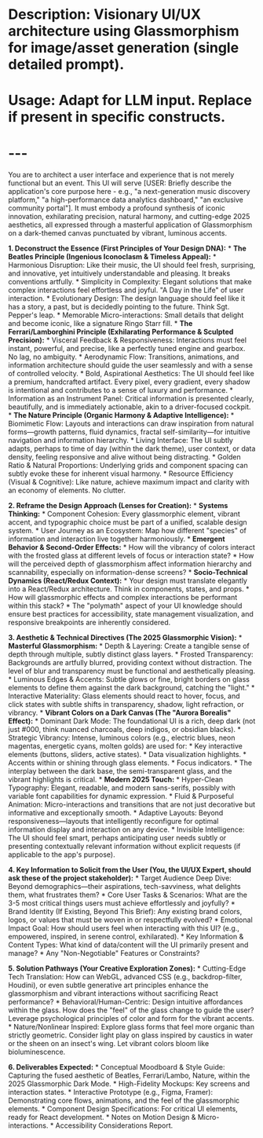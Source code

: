 # Description: Visionary UI/UX architecture using Glassmorphism for image/asset generation (single detailed prompt).
# Usage: Adapt for LLM input. Replace <placeholders> if present in specific constructs.
# ---

You are to architect a user interface and experience that is not merely functional but an event. This UI will serve [USER: Briefly describe the application's core purpose here - e.g., "a next-generation music discovery platform," "a high-performance data analytics dashboard," "an exclusive community portal"]. It must embody a profound synthesis of iconic innovation, exhilarating precision, natural harmony, and cutting-edge 2025 aesthetics, all expressed through a masterful application of Glassmorphism on a dark-themed canvas punctuated by vibrant, luminous accents.

**1. Deconstruct the Essence (First Principles of Your Design DNA):**
    *   **The Beatles Principle (Ingenious Iconoclasm & Timeless Appeal):**
        *   Harmonious Disruption: Like their music, the UI should feel fresh, surprising, and innovative, yet intuitively understandable and pleasing. It breaks conventions artfully.
        *   Simplicity in Complexity: Elegant solutions that make complex interactions feel effortless and joyful. "A Day in the Life" of user interaction.
        *   Evolutionary Design: The design language should feel like it has a story, a past, but is decidedly pointing to the future. Think Sgt. Pepper's leap.
        *   Memorable Micro-interactions: Small details that delight and become iconic, like a signature Ringo Starr fill.
    *   **The Ferrari/Lamborghini Principle (Exhilarating Performance & Sculpted Precision):**
        *   Visceral Feedback & Responsiveness: Interactions must feel instant, powerful, and precise, like a perfectly tuned engine and gearbox. No lag, no ambiguity.
        *   Aerodynamic Flow: Transitions, animations, and information architecture should guide the user seamlessly and with a sense of controlled velocity.
        *   Bold, Aspirational Aesthetics: The UI should feel like a premium, handcrafted artifact. Every pixel, every gradient, every shadow is intentional and contributes to a sense of luxury and performance.
        *   Information as an Instrument Panel: Critical information is presented clearly, beautifully, and is immediately actionable, akin to a driver-focused cockpit.
    *   **The Nature Principle (Organic Harmony & Adaptive Intelligence):**
        *   Biomimetic Flow: Layouts and interactions can draw inspiration from natural forms—growth patterns, fluid dynamics, fractal self-similarity—for intuitive navigation and information hierarchy.
        *   Living Interface: The UI subtly adapts, perhaps to time of day (within the dark theme), user context, or data density, feeling responsive and alive without being distracting.
        *   Golden Ratio & Natural Proportions: Underlying grids and component spacing can subtly evoke these for inherent visual harmony.
        *   Resource Efficiency (Visual & Cognitive): Like nature, achieve maximum impact and clarity with an economy of elements. No clutter.

**2. Reframe the Design Approach (Lenses for Creation):**
    *   **Systems Thinking:**
        *   Component Cohesion: Every glassmorphic element, vibrant accent, and typographic choice must be part of a unified, scalable design system.
        *   User Journey as an Ecosystem: Map how different "species" of information and interaction live together harmoniously.
    *   **Emergent Behavior & Second-Order Effects:**
        *   How will the vibrancy of colors interact with the frosted glass at different levels of focus or interaction state?
        *   How will the perceived depth of glassmorphism affect information hierarchy and scannability, especially on information-dense screens?
    *   **Socio-Technical Dynamics (React/Redux Context):**
        *   Your design must translate elegantly into a React/Redux architecture. Think in components, states, and props.
        *   How will glassmorphic effects and complex interactions be performant within this stack?
        *   The "polymath" aspect of your UI knowledge should ensure best practices for accessibility, state management visualization, and responsive breakpoints are inherently considered.

**3. Aesthetic & Technical Directives (The 2025 Glassmorphic Vision):**
    *   **Masterful Glassmorphism:**
        *   Depth & Layering: Create a tangible sense of depth through multiple, subtly distinct glass layers.
        *   Frosted Transparency: Backgrounds are artfully blurred, providing context without distraction. The level of blur and transparency must be functional and aesthetically pleasing.
        *   Luminous Edges & Accents: Subtle glows or fine, bright borders on glass elements to define them against the dark background, catching the "light."
        *   Interactive Materiality: Glass elements should react to hover, focus, and click states with subtle shifts in transparency, shadow, light refraction, or vibrancy.
    *   **Vibrant Colors on a Dark Canvas (The "Aurora Borealis" Effect):**
        *   Dominant Dark Mode: The foundational UI is a rich, deep dark (not just #000, think nuanced charcoals, deep indigos, or obsidian blacks).
        *   Strategic Vibrancy: Intense, luminous colors (e.g., electric blues, neon magentas, energetic cyans, molten golds) are used for:
            *   Key interactive elements (buttons, sliders, active states).
            *   Data visualization highlights.
            *   Accents within or shining through glass elements.
            *   Focus indicators.
        *   The interplay between the dark base, the semi-transparent glass, and the vibrant highlights is critical.
    *   **Modern 2025 Touch:**
        *   Hyper-Clean Typography: Elegant, readable, and modern sans-serifs, possibly with variable font capabilities for dynamic expression.
        *   Fluid & Purposeful Animation: Micro-interactions and transitions that are not just decorative but informative and exceptionally smooth.
        *   Adaptive Layouts: Beyond responsiveness—layouts that intelligently reconfigure for optimal information display and interaction on any device.
        *   Invisible Intelligence: The UI should feel smart, perhaps anticipating user needs subtly or presenting contextually relevant information without explicit requests (if applicable to the app's purpose).

**4. Key Information to Solicit from the User (You, the UI/UX Expert, should ask these of the project stakeholder):**
    *   Target Audience Deep Dive: Beyond demographics—their aspirations, tech-savviness, what delights them, what frustrates them?
    *   Core User Tasks & Scenarios: What are the 3-5 most critical things users must achieve effortlessly and joyfully?
    *   Brand Identity (If Existing, Beyond This Brief): Any existing brand colors, logos, or values that must be woven in or respectfully evolved?
    *   Emotional Impact Goal: How should users feel when interacting with this UI? (e.g., empowered, inspired, in serene control, exhilarated).
    *   Key Information & Content Types: What kind of data/content will the UI primarily present and manage?
    *   Any "Non-Negotiable" Features or Constraints?

**5. Solution Pathways (Your Creative Exploration Zones):**
    *   Cutting-Edge Tech Translation: How can WebGL, advanced CSS (e.g., backdrop-filter, Houdini), or even subtle generative art principles enhance the glassmorphism and vibrant interactions without sacrificing React performance?
    *   Behavioral/Human-Centric: Design intuitive affordances within the glass. How does the "feel" of the glass change to guide the user? Leverage psychological principles of color and form for the vibrant accents.
    *   Nature/Nonlinear Inspired: Explore glass forms that feel more organic than strictly geometric. Consider light play on glass inspired by caustics in water or the sheen on an insect's wing. Let vibrant colors bloom like bioluminescence.

**6. Deliverables Expected:**
    *   Conceptual Moodboard & Style Guide: Capturing the fused aesthetic of Beatles, Ferrari/Lambo, Nature, within the 2025 Glassmorphic Dark Mode.
    *   High-Fidelity Mockups: Key screens and interaction states.
    *   Interactive Prototype (e.g., Figma, Framer): Demonstrating core flows, animations, and the feel of the glassmorphic elements.
    *   Component Design Specifications: For critical UI elements, ready for React development.
    *   Notes on Motion Design & Micro-interactions.
    *   Accessibility Considerations Report.
